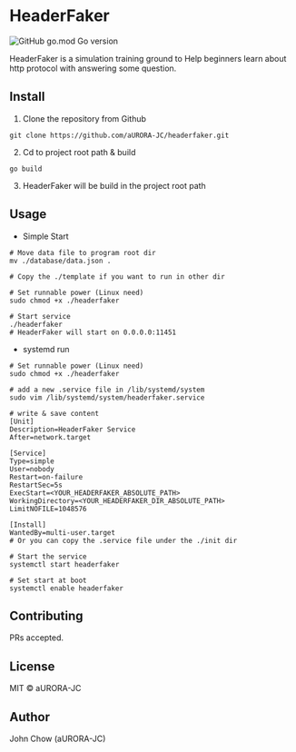 # HeaderFaker

![GitHub go.mod Go version](https://img.shields.io/github/go-mod/go-version/aURORA-JC/headerfaker?logo=go&style=flat-square)

HeaderFaker is a simulation training ground to Help beginners learn about http protocol with answering some question.

## Install

1. Clone the repository from Github

```shell
git clone https://github.com/aURORA-JC/headerfaker.git
```

2. Cd to project root path & build

```shell
go build
```

3. HeaderFaker will be build in the project root path

## Usage
+ Simple Start

```shell
# Move data file to program root dir
mv ./database/data.json .

# Copy the ./template if you want to run in other dir

# Set runnable power (Linux need)
sudo chmod +x ./headerfaker

# Start service
./headerfaker
# HeaderFaker will start on 0.0.0.0:11451
````

+ systemd run
```shell
# Set runnable power (Linux need)
sudo chmod +x ./headerfaker

# add a new .service file in /lib/systemd/system
sudo vim /lib/systemd/system/headerfaker.service

# write & save content
[Unit]
Description=HeaderFaker Service
After=network.target

[Service]
Type=simple
User=nobody
Restart=on-failure
RestartSec=5s
ExecStart=<YOUR_HEADERFAKER_ABSOLUTE_PATH>
WorkingDirectory=<YOUR_HEADERFAKER_DIR_ABSOLUTE_PATH>
LimitNOFILE=1048576

[Install]
WantedBy=multi-user.target
# Or you can copy the .service file under the ./init dir

# Start the service
systemctl start headerfaker

# Set start at boot
systemctl enable headerfaker
```

## Contributing

PRs accepted.

## License

MIT © aURORA-JC

## Author

John Chow (aURORA-JC)